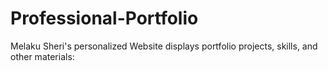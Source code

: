 # Professional-Portfolio

Melaku Sheri's personalized Website displays portfolio projects, skills, and other materials:

